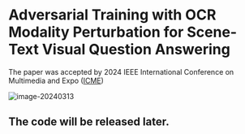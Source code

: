 # Adversarial Training with OCR Modality Perturbation for Scene-Text Visual Question Answering
The paper was accepted by 2024 IEEE International Conference on Multimedia and Expo ([ICME](https://2024.ieeeicme.org/))

![image-20240313](img/process_main.png)


## The code will be released later.
